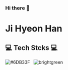 ### Hi there 👋

<!--
**wjdpdy3/wjdpdy3** is a ✨ _special_ ✨ repository because its `README.md` (this file) appears on your GitHub profile.

Here are some ideas to get you started:

- 🔭 I’m currently working on ...
- 🌱 I’m currently learning ...
- 👯 I’m looking to collaborate on ...
- 🤔 I’m looking for help with ...
- 💬 Ask me about ...
- 📫 How to reach me: ...
- 😄 Pronouns: ...
- ⚡ Fun fact: ...
-->

# Ji Hyeon Han

## :computer: Tech Stcks :computer:
<img alt="#6DB33F" src="https://img.shields.io/badge/black?style=for-the-badge&logo=Spring Boot&logoColor=#6DB33F">
 
<img alt="brightgreen" src="/badge/-brightgreen-brightgreen">
